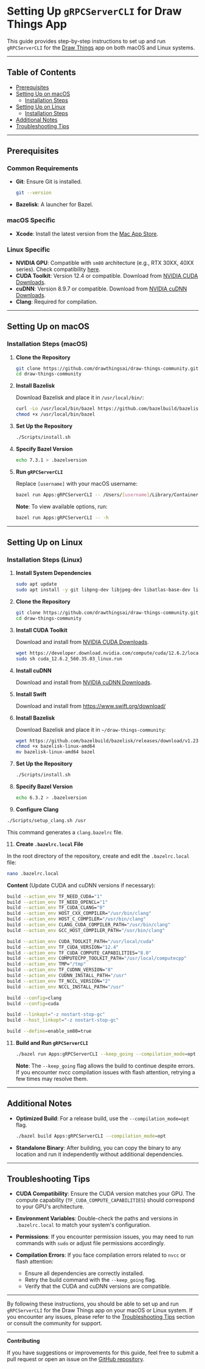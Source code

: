 # Setting Up `gRPCServerCLI` for Draw Things App

This guide provides step-by-step instructions to set up and run `gRPCServerCLI` for the [Draw Things](https://github.com/drawthingsai/draw-things-community) app on both macOS and Linux systems.

---

## Table of Contents

- [Prerequisites](#prerequisites)
- [Setting Up on macOS](#setting-up-on-macos)
  - [Installation Steps](#installation-steps-macos)
- [Setting Up on Linux](#setting-up-on-linux)
  - [Installation Steps](#installation-steps-linux)
- [Additional Notes](#additional-notes)
- [Troubleshooting Tips](#troubleshooting-tips)

---

## Prerequisites

### Common Requirements

- **Git**: Ensure Git is installed.
  ```bash
  git --version
  ```
- **Bazelisk**: A launcher for Bazel.

### macOS Specific

- **Xcode**: Install the latest version from the [Mac App Store](https://apps.apple.com/us/app/xcode/id497799835?mt=12).

### Linux Specific

- **NVIDIA GPU**: Compatible with `sm80` architecture (e.g., RTX 30XX, 40XX series). Check compatibility [here](https://arnon.dk/matching-sm-architectures-arch-and-gencode-for-various-nvidia-cards/).
- **CUDA Toolkit**: Version 12.4 or compatible. Download from [NVIDIA CUDA Downloads](https://developer.nvidia.com/cuda-downloads).
- **cuDNN**: Version 8.9.7 or compatible. Download from [NVIDIA cuDNN Downloads](https://developer.nvidia.com/cudnn).
- **Clang**: Required for compilation.

---

## Setting Up on macOS

### Installation Steps (macOS)

1. **Clone the Repository**

   ```bash
   git clone https://github.com/drawthingsai/draw-things-community.git
   cd draw-things-community
   ```

2. **Install Bazelisk**

   Download Bazelisk and place it in `/usr/local/bin/`:

   ```bash
   curl -Lo /usr/local/bin/bazel https://github.com/bazelbuild/bazelisk/releases/download/v1.23.0/bazelisk-darwin-amd64
   chmod +x /usr/local/bin/bazel
   ```

3. **Set Up the Repository**

   ```bash
   ./Scripts/install.sh
   ```

4. **Specify Bazel Version**

   ```bash
   echo 7.3.1 > .bazelversion
   ```

5. **Run `gRPCServerCLI`**

   Replace `[username]` with your macOS username:

   ```bash
   bazel run Apps:gRPCServerCLI -- /Users/[username]/Library/Containers/com.liuliu.draw-things/Data/Documents/Models
   ```

   **Note**: To view available options, run:

   ```bash
   bazel run Apps:gRPCServerCLI -- -h
   ```

---

## Setting Up on Linux

### Installation Steps (Linux)

1. **Install System Dependencies**

   ```bash
   sudo apt update
   sudo apt install -y git libpng-dev libjpeg-dev libatlas-base-dev libblas-dev libgsl-dev clang libomp-dev llvm
   ```

2. **Clone the Repository**

   ```bash
   git clone https://github.com/drawthingsai/draw-things-community.git
   cd draw-things-community
   ```



3. **Install CUDA Toolkit**

   Download and install from [NVIDIA CUDA Downloads](https://developer.nvidia.com/cuda-downloads).
   ```bash
   wget https://developer.download.nvidia.com/compute/cuda/12.6.2/local_installers/cuda_12.6.2_560.35.03_linux.run
   sudo sh cuda_12.6.2_560.35.03_linux.run
   ```

5. **Install cuDNN**

   Download and install from [NVIDIA cuDNN Downloads](https://developer.nvidia.com/cudnn).

6. **Install Swift**

   Download and install from https://www.swift.org/download/

7. **Install Bazelisk**

   Download Bazelisk and place it in `~/draw-things-community`:

   ```bash
   wget https://github.com/bazelbuild/bazelisk/releases/download/v1.23.0/bazelisk-linux-amd64 
   chmod +x bazelisk-linux-amd64
   mv bazelisk-linux-amd64 bazel
   ```

8. **Set Up the Repository**

   ```bash
   ./Scripts/install.sh
   ```

9. **Specify Bazel Version**
   ```bash
   echo 6.3.2 > .bazelversion
   ```
10. **Configure Clang**

   ```bash
   ./Scripts/setup_clang.sh /usr
   ```

   This command generates a `clang.bazelrc` file.

11. **Create `.bazelrc.local` File**

   In the root directory of the repository, create and edit the `.bazelrc.local` file:

   ```bash
   nano .bazelrc.local
   ```

   **Content** (Update CUDA and cuDNN versions if necessary):

   ```bash
   build --action_env TF_NEED_CUDA="1"
   build --action_env TF_NEED_OPENCL="1"
   build --action_env TF_CUDA_CLANG="0"
   build --action_env HOST_CXX_COMPILER="/usr/bin/clang"
   build --action_env HOST_C_COMPILER="/usr/bin/clang"
   build --action_env CLANG_CUDA_COMPILER_PATH="/usr/bin/clang"
   build --action_env GCC_HOST_COMPILER_PATH="/usr/bin/clang"

   build --action_env CUDA_TOOLKIT_PATH="/usr/local/cuda"
   build --action_env TF_CUDA_VERSION="12.4"
   build --action_env TF_CUDA_COMPUTE_CAPABILITIES="8.0"
   build --action_env COMPUTECPP_TOOLKIT_PATH="/usr/local/computecpp"
   build --action_env TMP="/tmp"
   build --action_env TF_CUDNN_VERSION="8"
   build --action_env CUDNN_INSTALL_PATH="/usr"
   build --action_env TF_NCCL_VERSION="2"
   build --action_env NCCL_INSTALL_PATH="/usr"

   build --config=clang
   build --config=cuda

   build --linkopt="-z nostart-stop-gc"
   build --host_linkopt="-z nostart-stop-gc"

   build --define=enable_sm80=true
   ```

11. **Build and Run `gRPCServerCLI`**

    ```bash
    ./bazel run Apps:gRPCServerCLI --keep_going --compilation_mode=opt
    ```

    **Note**: The `--keep_going` flag allows the build to continue despite errors. If you encounter nvcc compilation issues with flash attention, retrying a few times may resolve them.

---

## Additional Notes

- **Optimized Build**: For a release build, use the `--compilation_mode=opt` flag.

  ```bash
  ./bazel build Apps:gRPCServerCLI --compilation_mode=opt
  ```

- **Standalone Binary**: After building, you can copy the binary to any location and run it independently without additional dependencies.

---

## Troubleshooting Tips

- **CUDA Compatibility**: Ensure the CUDA version matches your GPU. The compute capability (`TF_CUDA_COMPUTE_CAPABILITIES`) should correspond to your GPU's architecture.

- **Environment Variables**: Double-check the paths and versions in `.bazelrc.local` to match your system's configuration.

- **Permissions**: If you encounter permission issues, you may need to run commands with `sudo` or adjust file permissions accordingly.

- **Compilation Errors**: If you face compilation errors related to `nvcc` or flash attention:

  - Ensure all dependencies are correctly installed.
  - Retry the build command with the `--keep_going` flag.
  - Verify that the CUDA and cuDNN versions are compatible.

---

By following these instructions, you should be able to set up and run `gRPCServerCLI` for the Draw Things app on your macOS or Linux system. If you encounter any issues, please refer to the [Troubleshooting Tips](#troubleshooting-tips) section or consult the community for support.

---

**Contributing**

If you have suggestions or improvements for this guide, feel free to submit a pull request or open an issue on the [GitHub repository](https://github.com/drawthingsai/draw-things-community).
